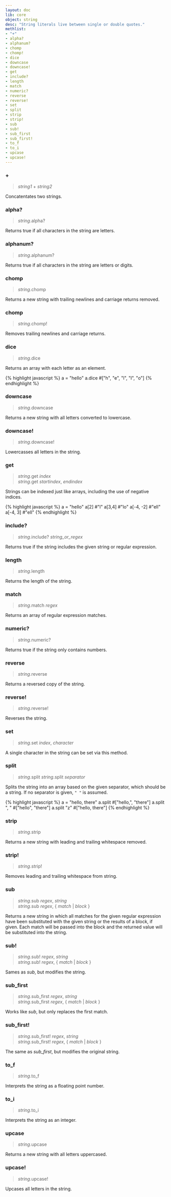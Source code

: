 ```yaml
---
layout: doc
lib: core
object: string
desc: "String literals live between single or double quotes."
methlist:
- "+"
- alpha?
- alphanum?
- chomp
- chomp!
- dice
- downcase
- downcase!
- get
- include?
- length
- match
- numeric?
- reverse
- reverse!
- set
- split
- strip
- strip!
- sub
- sub!
- sub_first
- sub_first!
- to_f
- to_i
- upcase
- upcase!
---
```


### \+
> _string1_ \+ _string2_

Concatentates two strings.

### alpha?
> _string_.alpha?

Returns true if all characters in the string are letters.

### alphanum?
> _string_.alphanum?

Returns true if all characters in the string are letters or digits.

### chomp
> _string_.chomp

Returns a new string with trailing newlines and carriage returns removed.

### chomp
> _string_.chomp!

Removes trailing newlines and carriage returns.

### dice
> _string_.dice

Returns an array with each letter as an element.

{% highlight javascript %}
a = "hello"
a.dice   #["h", "e", "l", "l", "o"]
{% endhighlight %}

### downcase
> _string_.downcase

Returns a new string with all letters converted to lowercase.

### downcase!
> _string_.downcase!

Lowercasses all letters in the string.

### get
>_string_.get _index_  
>_string_.get _startindex_, _endindex_

Strings can be indexed just like arrays, including the use of negative indices.

{% highlight javascript %}
a = "hello"
a[2]       #"l"
a[3,4]     #"lo"
a[-4, -2]  #"ell"
a[-4, 3]   #"ell"
{% endhighlight %}

### include?
> _string_.include? _string_or_regex_

Returns true if the string includes the given string or regular expression.

### length
> _string_.length

Returns the length of the string.

### match
> _string_.match _regex_

Returns an array of regular expression matches.

### numeric?
>_string_.numeric?

Returns true if the string only contains numbers.

### reverse
> _string_.reverse

Returns a reversed copy of the string.

### reverse!
> _string_.reverse!

Reverses the string.

### set
>_string_.set _index_, _character_

A single character in the string can be set via this method.

### split
>_string_.split
>_string_.split _separator_

Splits the string into an array based on the given separator, which should be a string. If no separator is given, `" "` is assumed.

{% highlight javascript %}
a = "hello, there"
a.split       #["hello,", "there"]
a.split ", "  #["hello", "there"]
a.split "z"   #["hello, there"]
{% endhighlight %}

### strip
>_string_.strip

Returns a new string with leading and trailing whitespace removed.

### strip!
>_string_.strip!

Removes leading and trailing whitespace from string.

### sub
>_string_.sub _regex_, _string_  
>_string_.sub _regex_, { _match_ | _block_ }

Returns a new string in which all matches for the given regular expression have been substituted with the given string or the results of a block, if given. Each match will be passed into the block and the returned value will be substituted into the string.

### sub!
>_string_.sub! _regex_, _string_  
>_string_.sub! _regex_, { _match_ | _block_ }

Sames as *sub*, but modifies the string.

### sub\_first
>_string_.sub\_first _regex_, _string_  
>_string_.sub\_first _regex_, { _match_ | _block_ }

Works like *sub*, but only replaces the first match.

### sub\_first!
>_string_.sub\_first! _regex_, _string_  
>_string_.sub\_first! _regex_, { _match_ | _block_ }

The same as *sub\_first*, but modifies the original string.

### to\_f
>_string_.to\_f

Interprets the string as a floating point number.

### to\_i
>_string_.to\_i

Interprets the string as an integer.

### upcase
> _string_.upcase

Returns a new string with all letters uppercased.

### upcase!
> _string_.upcase!

Upcases all letters in the string.
